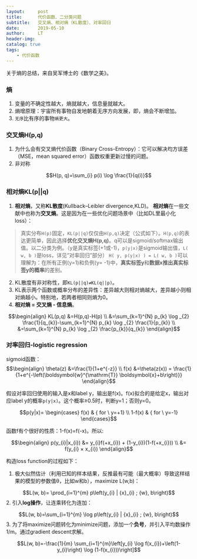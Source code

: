 ```yaml
---
layout:     post
title:      代价函数、二分类问题
subtitle:   交叉熵、相对熵（KL散度）、对率回归
date:       2019-05-10
author:     LT
header-img: 
catalog: true
tags:
    - 代价函数
---
```




关于熵的总结，来自吴军博士的《数学之美》。
### 熵
1. 变量的不确定性越大，熵就越大，信息量就越大。
2. 熵增原理：宇宙所有事物自发地朝着无序方向发展，即，熵会不断增加。
3. `无序`比有序的事物`熵更大`。

### 交叉熵H(p,q)
1. 为什么会有交叉熵代价函数（Binary Cross-Entropy）：它可以解决均方误差（MSE，mean squared error）函数权重更新过慢的问题。
2. 非对称

$$H(p, q)=\sum_{i} p(i)  \log \frac{1}{q(i)}$$

### 相对熵KL(p||q)
1. **相对熵**，又称**KL散度**(Kullback–Leibler divergence,KLD)。
**相对熵**在一些文献中也称为**交叉熵**。这是因为在一些优化问题场景中（比如DL里最小化loss）：
>真实分布`H(p)`固定，`KL(p||q)`仅仅由`H(p,q)`决定（公式如下）。`H(p,q)`的表达更简单，因此选择**优化交叉熵H(p,q)**。q可以是sigmoid/softmax输出值。以二分类为例。（y是真实标签(+1或-1)，`p(y|x)`是sigmoid输出值，`L( w, b )`是loss，详见“对率回归”部分）
`H( y, p(y|x) ) = L( w, b )`可以理解为：在所有正例(y=1)和负例(y= -1)中，**真实标签y**和**数据x推出真实标签y的概率**的差别。

2. KL散度有非对称性，即`KL(p||q)≠KL(q||p)`。
3. KL表示两个函数或概率分布的差异性：差异越大则相对熵越大，差异越小则相对熵越小。特别地，若两者相同则熵为0。
4. **相对熵 = 交叉熵 - 信息熵**。

$$\begin{align} KL(p,q) &=H(p,q)-H(p) \\ &=\sum_{k=1}^{N} p_{k} \log _{2} \frac{1}{q_{k}}-\sum_{k=1}^{N} p_{k} \log _{2} \frac{1}{p_{k}} \\ &=\sum_{k=1}^{N} p_{k} \log _{2} \frac{p_{k}}{q_{k}} \end{align}$$

### 对率回归-logistic regression
sigmoid函数：
$$\begin{align}
\theta(z) &=\frac{1}{1+e^{-z}} \\
f(x) &=\theta(z(x)) = \frac{1}{1+e^{-\left(\boldsymbol{w}^{\mathrm{T}} \boldsymbol{x}+b\right)}}
\end{align}$$

假设对率回归使用的输入是x和label y，输出是f(x)。f(x)拟合的是给定x，输出对应label y的概率`p(y|x)`。这个概率≥0.5时，判断y=1；否则y=0。

$$p(y|x)=
\begin{cases}
f(x)    & {  for \ y=+1} \\ 
1-f(x)  & {  for \ y=-1}
\end{cases}$$

函数f有个很好的性质：1-f(x)=f(-x)。所以:

$$\begin{align}
p(y_{i}|x_{i}) &= y_{i}f(+x_{i}) + (1-y_{i})(1-f(+x_{i})) \\
 &= f(y_{i} × x_{i}) 
\end{align}$$

构造loss function的过程如下：
1. 极大似然估计（利用已知的样本结果，反推最有可能（最大概率）导致这样结果的模型的参数值θ，比如w和b），maximize L(w,b)：

$$L(w, b)= \prod_{i=1}^{m} p\left(y_{i} | {x}_{i} ; {w}, b\right)$$
2. 引入**log操作**，让连乘转化为连加：

$$L(w, b)=\sum_{i=1}^{m} \log p\left(y_{i} | {x}_{i} ; {w}, b\right)$$
3. 为了将maximize问题转化为minimize问题，添加一个**负号**，并引入平均数操作1/m。通过gradient descent求解。

$$L(w, b)=-\frac{1}{m} \sum_{i=1}^{m}\left[y_{i} \log f(x_{i})+\left(1-y_{i}\right) \log (1-f(x_{i}))\right]$$
